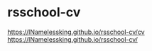 # rsschool-cv

https://lNamelessking.github.io/rsschool-cv/cv
https://lNamelessking.github.io/rsschool-cv/
